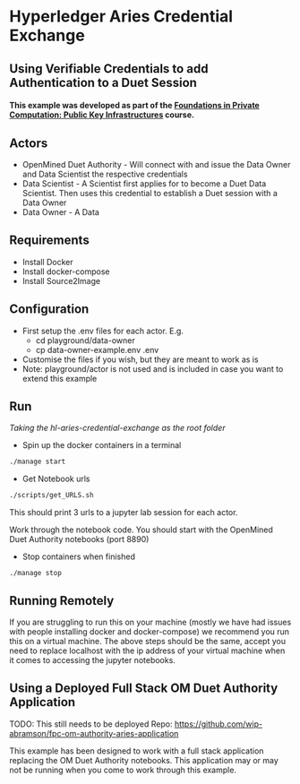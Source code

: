 # Hyperledger Aries Credential Exchange

## Using Verifiable Credentials to add Authentication to a Duet Session

#### This example was developed as part of the [Foundations in Private Computation: Public Key Infrastructures](https://github.com/OpenMined/PyDentity/tree/master/tutorials/5.%20OM%20FoPC%20Course%20-%20Public%20Key%20Infrastructures) course.

## Actors

* OpenMined Duet Authority - Will connect with and issue the Data Owner and Data Scientist the respective credentials
* Data Scientist - A Scientist first applies for to become a Duet Data Scientist. Then uses this credential to establish a Duet session with a Data Owner
* Data Owner - A Data 


## Requirements

* Install Docker
* Install docker-compose
* Install Source2Image

## Configuration

* First setup the .env files for each actor. E.g.
    * cd playground/data-owner
    * cp data-owner-example.env .env
* Customise the files if you wish, but they are meant to work as is
* Note: playground/actor is not used and is included in case you want to extend this example

## Run

*Taking the hl-aries-credential-exchange as the root folder*

* Spin up the docker containers in a terminal
```bash
./manage start
```
* Get Notebook urls
```bash
./scripts/get_URLS.sh
```

This should print 3 urls to a jupyter lab session for each actor.

Work through the notebook code. You should start with the OpenMined Duet Authority notebooks (port 8890)

* Stop containers when finished

`./manage stop`

## Running Remotely

If you are struggling to run this on your machine (mostly we have had issues with people installing docker and docker-compose) we recommend you run this on a virtual machine. The above steps should be the same, accept you need to replace localhost with the ip address of your virtual machine when it comes to accessing the jupyter notebooks.

## Using a Deployed Full Stack OM Duet Authority Application

TODO: This still needs to be deployed
Repo: https://github.com/wip-abramson/fpc-om-authority-aries-application

This example has been designed to work with a full stack application replacing the OM Duet Authority notebooks. This application may or may not be running when you come to work through this example. 


    